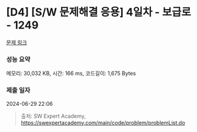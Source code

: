 # [D4] [S/W 문제해결 응용] 4일차 - 보급로 - 1249 

[문제 링크](https://swexpertacademy.com/main/code/problem/problemDetail.do?contestProbId=AV15QRX6APsCFAYD) 

### 성능 요약

메모리: 30,032 KB, 시간: 166 ms, 코드길이: 1,675 Bytes

### 제출 일자

2024-06-29 22:06



> 출처: SW Expert Academy, https://swexpertacademy.com/main/code/problem/problemList.do
